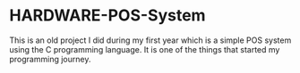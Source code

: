 # HARDWARE-POS-System

This is an old project I did during my first year which is a simple
POS system using the C programming language. It is one of the things
that started my programming journey.
